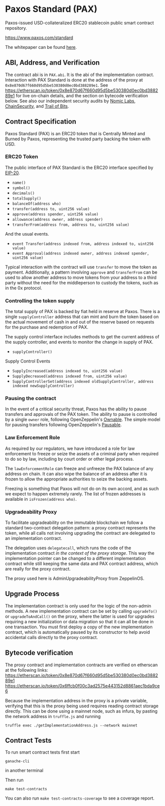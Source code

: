 # Paxos Standard (PAX)
Paxos-issued USD-collateralized ERC20 stablecoin public smart contract repository.

https://www.paxos.com/standard

The whitepaper can be found [here](https://standard.paxos.com/whitepaper.pdf).

## ABI, Address, and Verification

The contract abi is in `PAX.abi`. It is the abi of the implementation contract.
Interaction with PAX Standard is done at the address of the proxy at `0x8e870d67f660d95d5be530380d0ec0bd388289e1`. See
https://etherscan.io/token/0x8e870d67f660d95d5be530380d0ec0bd388289e1 for live on-chain details, and the section on bytecode verification below.
See also our independent security audits by [Nomic Labs](https://medium.com/nomic-labs-blog/paxos-standard-pax-audit-report-ca743c9575dc), [ChainSecurity](https://medium.com/chainsecurity/paxos-standard-audit-completed-2e9a0064e8bb),
and [Trail of Bits](https://github.com/paxosglobal/pax-contracts/blob/master/audit-reports/Trail_of_Bits_Audit_Report.pdf).

## Contract Specification

Paxos Standard (PAX) is an ERC20 token that is Centrally Minted and Burned by Paxos,
representing the trusted party backing the token with USD.

### ERC20 Token

The public interface of PAX Standard is the ERC20 interface
specified by [EIP-20](https://github.com/ethereum/EIPs/blob/master/EIPS/eip-20.md).

- `name()`
- `symbol()`
- `decimals()`
- `totalSupply()`
- `balanceOf(address who)`
- `transfer(address to, uint256 value)`
- `approve(address spender, uint256 value)`
- `allowance(address owner, address spender)`
- `transferFrom(address from, address to, uint256 value)`

And the usual events.

- `event Transfer(address indexed from, address indexed to, uint256 value)`
- `event Approval(address indexed owner, address indexed spender, uint256 value)`

Typical interaction with the contract will use `transfer` to move the token as payment.
Additionally, a pattern involving `approve` and `transferFrom` can be used to allow another 
address to move tokens from your address to a third party without the need for the middleperson 
to custody the tokens, such as in the 0x protocol.

### Controlling the token supply

The total supply of PAX is backed by fiat held in reserve at Paxos.
There is a single `supplyController` address that can mint and burn the token
based on the actual movement of cash in and out of the reserve based on
requests for the purchase and redemption of PAX.

The supply control interface includes methods to get the current address
of the supply controller, and events to monitor the change in supply of PAX.

- `supplyController()`

Supply Control Events

- `SupplyIncreased(address indexed to, uint256 value)`
- `SupplyDecreased(address indexed from, uint256 value)`
- `SupplyControllerSet(address indexed oldSupplyController, address indexed newSupplyController)`

### Pausing the contract

In the event of a critical security threat, Paxos has the ability to pause transfers
and approvals of the PAX token. The ability to pause is controlled by a single `owner` role,
 following OpenZeppelin's
[Ownable](https://github.com/OpenZeppelin/openzeppelin-solidity/blob/5daaf60d11ee2075260d0f3adfb22b1c536db983/contracts/ownership/Ownable.sol). 
The simple model for pausing transfers following OpenZeppelin's
[Pausable](https://github.com/OpenZeppelin/openzeppelin-solidity/blob/5daaf60d11ee2075260d0f3adfb22b1c536db983/contracts/lifecycle/Pausable.sol).

### Law Enforcement Role

As required by our regulators, we have introduced a role for law enforcement to freeze or seize the assets of a criminal party when required to do so by law, including by court order or other legal process.

The `lawEnforcementRole` can freeze and unfreeze the PAX balance of any address on chain.
It can also wipe the balance of an address after it is frozen
to allow the appropriate authorities to seize the backing assets. 

Freezing is something that Paxos will not do on its own accord,
and as such we expect to happen extremely rarely. The list of frozen addresses is available
in `isFrozen(address who)`.

### Upgradeability Proxy

To facilitate upgradeability on the immutable blockchain we follow a standard
two-contract delegation pattern: a proxy contract represents the token,
while all calls not involving upgrading the contract are delegated to an 
implementation contract. 

The delegation uses `delegatecall`, which runs the code of the implementation contract
_in the context of the proxy storage_. This way the implementation pointer can
be changed to a different implementation contract while still keeping the same
data and PAX contract address, which are really for the proxy contract.

The proxy used here is AdminUpgradeabilityProxy from ZeppelinOS.

## Upgrade Process

The implementation contract is only used for the logic of the non-admin methods.
A new implementation contract can be set by calling `upgradeTo()` or `upgradeToAndCall()` on the proxy,
where the latter is used for upgrades requiring a new initialization or data migration so that
it can all be done in one transaction. You must first deploy a copy of the new implementation
contract, which is automatically paused by its constructor to help avoid accidental calls directly
to the proxy contract.

## Bytecode verification

The proxy contract and implementation contracts are verified on etherscan at the following links:
https://etherscan.io/token/0x8e870d67f660d95d5be530380d0ec0bd388289e1
https://etherscan.io/token/0x6ffcb0f00c3ad2575e443152d8861aec1bda9ce6

Because the implementation address in the proxy is a private variable, 
verifying that this is the proxy being used requires reading contract
storage directly. This can be done using a mainnet node, such as infura,
by pasting the network address in `truffle.js` and running 

`truffle exec ./getImplementationAddress.js --network mainnet`

## Contract Tests

To run smart contract tests first start 

`ganache-cli`

in another terminal

Then run 

`make test-contracts`

You can also run `make test-contracts-coverage` to see a coverage report.
